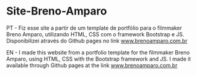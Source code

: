 # Site-Breno-Amparo
PT -
Fiz esse site a partir de um template de portfólio para o filmmaker Breno Amparo, utilizando HTML, CSS com o framework Bootstrap e JS. Disponibilizei através do Github pages no link www.brenoamparo.com.br

EN -
I made this website from a portfolio template for the filmmaker Breno Amparo, using HTML, CSS with the Bootstrap framework and JS. I made it available through Github pages at the link www.brenoamparo.com.br
